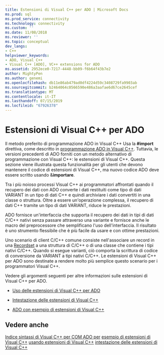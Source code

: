 ```yaml
---
title: Estensioni di Visual C++ per ADO | Microsoft Docs
ms.prod: sql
ms.prod_service: connectivity
ms.technology: connectivity
ms.custom: ''
ms.date: 11/08/2018
ms.reviewer: ''
ms.topic: conceptual
dev_langs:
- C++
helpviewer_keywords:
- ADO, Visual C++
- Visual C++ [ADO], VC++ extensions for ADO
ms.assetid: 2952ece0-7217-4448-bb09-f6b64f43b7e2
author: MightyPen
ms.author: genemi
ms.openlocfilehash: db11e86ab479ad0df4224d59c3408729fa9903ab
ms.sourcegitcommit: b2464064c0566590e486a3aafae6d67ce2645cef
ms.translationtype: MT
ms.contentlocale: it-IT
ms.lasthandoff: 07/15/2019
ms.locfileid: "67926378"
---
```

# <a name="visual-c-extensions-for-ado"></a>Estensioni di Visual C++ per ADO
Il metodo preferito di programmazione ADO in Visual C++ Usa la **#import** direttiva, come descritto in [programmazione ADO in Visual C++](../../../ado/guide/appendixes/visual-c-ado-programming.md). Tuttavia, le versioni precedenti di ADO forniti con un metodo alternativo di programmazione con Visual C++: le estensioni di Visual C++. Questa sezione viene illustrata questa funzionalità per gli utenti che devono mantenere il codice di estensioni di Visual C++, ma nuovo codice ADO deve essere scritto usando &**importare**.

 Tra i più noioso processi Visual C++ ai programmatori affrontati quando il recupero dei dati con ADO converte i dati restituiti come tipo di dati VARIANT in un tipo di dati C++ e quindi archiviare i dati convertiti in una classe o struttura. Oltre a essere un'operazione complessa, il recupero di dati C++ tramite un tipo di dati VARIANT, riduce le prestazioni.

 ADO fornisce un'interfaccia che supporta il recupero dei dati in tipi di dati C/C++ nativi senza passare attraverso una variante e fornisce anche le macro del preprocessore che semplificano l'uso dell'interfaccia. Il risultato è uno strumento flessibile che è più facile da usare e con ottime prestazioni.

 Uno scenario di client C/C++ comune consiste nell'associare un record in una [Recordset](../../../ado/reference/ado-api/recordset-object-ado.md) a una struttura di C/C++ o di una classe che contiene i tipi nativi C/C++. Quando si esegue varianti, ciò comporta la scrittura di codice di conversione da VARIANT a tipi nativi C/C++. Le estensioni di Visual C++ per ADO sono destinate a rendere molto più semplice questo scenario per i programmatori Visual C++.

 Vedere gli argomenti seguenti per altre informazioni sulle estensioni di Visual C++ per ADO.

-   [Uso delle estensioni di Visual C++ per ADO](../../../ado/guide/appendixes/using-visual-c-extensions.md)

-   [Intestazione delle estensioni di Visual C++](../../../ado/guide/appendixes/visual-c-extensions-header.md)

-   [ADO con esempio di estensioni di Visual C++](../../../ado/guide/appendixes/visual-c-extensions-example.md)

## <a name="see-also"></a>Vedere anche
 [Indice sintassi di Visual C++ per COM ADO per](../../../ado/reference/ado-api/ado-for-visual-c-syntax-index-for-com.md) [esempio di estensioni di Visual C++](../../../ado/guide/appendixes/visual-c-extensions-example.md) [usando estensioni di Visual C++](../../../ado/guide/appendixes/using-visual-c-extensions.md) [intestazione delle estensioni di Visual C++](../../../ado/guide/appendixes/visual-c-extensions-header.md)
